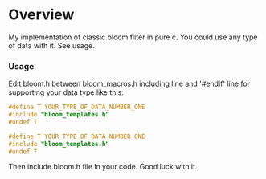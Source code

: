 # Overview
My implementation of classic bloom filter in pure c.
You could use any type of data with it.
See usage.

### Usage
Edit bloom.h between bloom_macros.h including line and '#endif' line for supporting your data type like this:
```c
#define T YOUR_TYPE_OF_DATA_NUMBER_ONE
#include "bloom_templates.h"
#undef T

#define T YOUR_TYPE_OF_DATA_NUMBER_ONE
#include "bloom_templates.h"
#undef T
```
Then include bloom.h file in your code.
Good luck with it.
